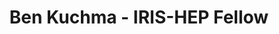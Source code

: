 ---
layout: fellow
pagetype: fellow
shortname: Benzillaist
permalink: /fellows/Benzillaist.html
fellow-name: Ben Kuchma
title: Ben Kuchma - IRIS-HEP Fellow
active: False
dates:
  start: 2022-05-16
  end: 2022-08-26
photo: /assets/images/team/fellows-2022/Ben-Kuchma.jpg
institution: University of Massachusetts - Amherst
e-mail: benkuchma@gmail.com
project_title: Algorithms for electron reconstruction in a Muon Collider
project_goal: >
    Muon colliders offer a resource efficient way to continue to conduct experiments science due to
    their (relatively) small size. These collider do bring up some immediate concerns such as the
    decay of muons into a large number of electrons inside of the accelerator loop. These electrons
    pose a challenge for detectors due to multiple scattering and bremsstrahlung effects which cause
    the electons to look like other particles. My project involves tweaking of input variables and
    modification of the ACTS portion of the iLCSoft software and analyzing the output in order to
    provide accurate and precise detection of elections.
mentors:
  - Simone Pagan Griso (Lawrence Berkeley National Laboratory)
  - Sergo Jindariani (Fermilab)

proposal: /assets/pdf/fellows-2022/fellows-2022/023-proposal-Ben-Kuchma.pdf
presentations:
- title: Reconstruction algorithms dealing with electrons
  date: 2022-09-14
  url: https://indico.cern.ch/event/1195270/contributions/5043773/attachments/2507801/4309579/IRIS-HEP%20final%20presentation_%20Ben%20Kuchma.pdf
  meeting: IRIS-HEP Topical Meetings
  meetingurl: https://indico.cern.ch/event/1195270/
  recordingurl: https://youtu.be/leIV_gRetHU
  focus-area: IA
current_status:
github-username: Benzillaist
linkedin-profile: https://www.linkedin.com/in/benjamin-kuchma-3b2019142
---